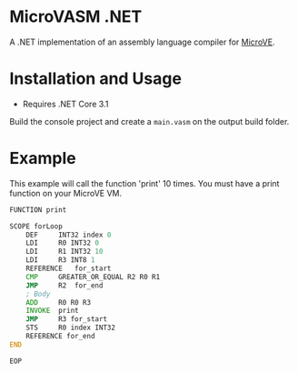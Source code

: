 # MicroVASM .NET
A .NET implementation of an assembly language compiler for [MicroVE](https://github.com/nevoa-technologies/MicroVE).

# Installation and Usage
- Requires .NET Core 3.1

Build the console project and create a `main.vasm` on the output build folder.

# Example
This example will call the function 'print' 10 times. You must have a print function on your MicroVE VM.
```asm
FUNCTION print

SCOPE forLoop
    DEF     INT32 index 0
    LDI     R0 INT32 0
    LDI     R1 INT32 10
    LDI     R3 INT8 1
    REFERENCE   for_start
    CMP     GREATER_OR_EQUAL R2 R0 R1
    JMP     R2  for_end
    ; Body
    ADD     R0 R0 R3
    INVOKE  print
    JMP     R3 for_start
    STS     R0 index INT32
    REFERENCE for_end
END

EOP
```
